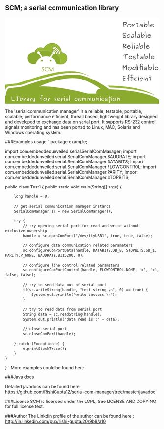 SCM; a serial communication library
-----------------------------------

![scm](images/scm.jpg "scm")

The 'serial communication manager' is a reliable, testable, portable, scalable, performance efficient, thread based, light weight library designed and developed to exchange data on serial port. It supports RS-232 control signals monitoring and has been ported to Linux, MAC, Solaris and Windows operating system.

###Examples usage
`
package example;

import com.embeddedunveiled.serial.SerialComManager;
import com.embeddedunveiled.serial.SerialComManager.BAUDRATE;
import com.embeddedunveiled.serial.SerialComManager.DATABITS;
import com.embeddedunveiled.serial.SerialComManager.FLOWCONTROL;
import com.embeddedunveiled.serial.SerialComManager.PARITY;
import com.embeddedunveiled.serial.SerialComManager.STOPBITS;

public class Test1 {
	public static void main(String[] args) {
	
		long handle = 0;
		
		// get serial communication manager instance
		SerialComManager sc = new SerialComManager();
		
		try {
			// try opening serial port for read and write without exclusive ownership
			handle = sc.openComPort("/dev/ttyUSB1", true, true, false);
			
			// configure data communication related parameters
			sc.configureComPortData(handle, DATABITS.DB_8, STOPBITS.SB_1, PARITY.P_NONE, BAUDRATE.B115200, 0);
			
			// configure line control related parameters
			sc.configureComPortControl(handle, FLOWCONTROL.NONE, 'x', 'x', false, false);
			
			// try to send data out of serial port
			if(sc.writeString(handle, "test string \n", 0) == true) {
				System.out.println("write success \n");
			}
		
			// try to read data from serial port
			String data = sc.readString(handle);
			System.out.println("data read is :" + data);

			// close serial port
			sc.closeComPort(handle);
			
		} catch (Exception e) {
			e.printStackTrace();
		}
	}
}
`
More examples could be found here

###Java docs

Detailed javadocs can be found here https://github.com/RishiGupta12/serial-com-manager/tree/master/javadoc

###License
SCM is licensed under the LGPL, See LICENSE AND COPYING for full license text.

###Author
The Linkdin profile of the author can be found here :
http://in.linkedin.com/pub/rishi-gupta/20/9b8/a10
